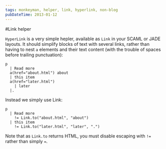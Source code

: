 ```yaml
---
tags: monkeyman, helper, link, hyperlink, non-blog
pubDateTime: 2013-01-12
---
```

#Link helper

`HyperLink` is a very simple hepler, available as `Link` in your SCAML
or JADE layouts. It should simplify blocks of text with several links,
rather than having to nest `a` elements and their text content (with 
the trouble of spaces before trailing punctuation):

    p
      | Read more
      a(href="about.html") about
      | this item
      a(href="later.html")
        | later
      |.

Instead we simply use Link:

    p
      | Read more
        != Link.to("about.html", "about")
      | this item
        != Link.to("later.html", "later", ".")

Note that as `Link.to` returns HTML, you must disable escaping with
`!=` rather than simply `=`.